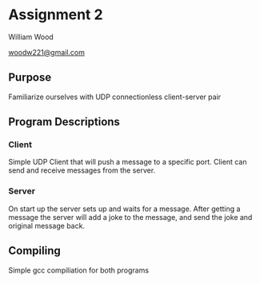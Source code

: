 # Assignment 2

William Wood

woodw221@gmail.com

## Purpose

Familiarize ourselves with UDP connectionless client-server pair

## Program Descriptions

### Client

Simple UDP Client that will push a message to a specific port.
Client can send and receive messages from the server.


### Server

On start up the server sets up and waits for a message.
After getting a message the server will add a joke to the message,
and send the joke and original message back.

## Compiling

Simple gcc compiliation for both programs

